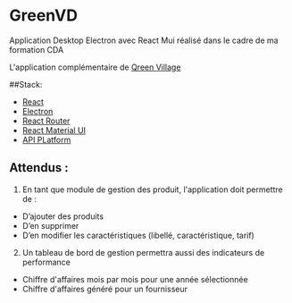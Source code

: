 # GreenVD
Application Desktop Electron avec React Mui  réalisé dans le cadre de ma formation CDA 

L'application complémentaire de   [Qreen Village](https://quentin.amorce.org)


##Stack: 
- [React](https://fr.reactjs.org)
- [Electron](https://www.electronjs.org)
- [React Router](https://reactrouter.com/en/main)
- [React Material UI](https://mui.com)
- [API PLatform](https://api-platform.com)
## Attendus : 



1. En tant que  module de gestion des produit, l'application  doit permettre de  :

- D’ajouter des produits
- D’en supprimer
- D’en modifier les caractéristiques (libellé, caractéristique, tarif)


 2. Un tableau de bord de gestion permettra aussi des indicateurs de performance
 
- Chiffre d'affaires mois par mois pour une année sélectionnée
- Chiffre d'affaires généré pour un fournisseur


